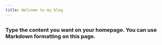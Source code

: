 ```yaml
---
title: Welcome to my blog
---
```

## <h3>Type the content you want on your homepage. You can use Markdown formatting on this page.

